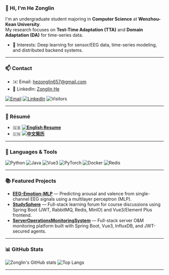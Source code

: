 ### 👋 Hi, I'm He Zonglin

I'm an undergraduate student majoring in **Computer Science** at **Wenzhou-Kean University**.  
My research focuses on **Test-Time Adaptation (TTA)** and **Domain Adaptation (DA)** for time-series data.  

- 🧩 Interests: Deep learning for sensor/EEG data, time-series modeling, and distributed backend systems.  

---

### 📫 Contact
- ✉️ Email: [hezonglin657@gmail.com](mailto:hezonglin657@gmail.com)  
- 🔗 LinkedIn: [Zonglin He](https://www.linkedin.com/in/zonglinhe)

[![Email](https://img.shields.io/badge/Email-hezonglin657%40gmail.com-informational)](mailto:hezonglin657@gmail.com)
[![LinkedIn](https://img.shields.io/badge/LinkedIn-Zonglin%20He-blue?logo=linkedin)](https://www.linkedin.com/in/zonglinhe)
![Visitors](https://visitor-badge.laobi.icu/badge?page_id=Zonglin-He.Zonglin-He)

---

### 📄 Résumé

- 🇬🇧 **[![English Resume](https://img.shields.io/badge/Resume-English-blue)](https://github.com/Zonglin-He/Zonglin-He/blob/main/Resume_Java_EN.pdf)**
- 🇨🇳 **[![中文简历](https://img.shields.io/badge/简历-中文-red)](https://github.com/Zonglin-He/Zonglin-He/blob/main/简历_Java_CN.pdf)**  

---

### 🧰 Languages & Tools
![Python](https://img.shields.io/badge/Python-3.11-blue?logo=python)
![Java](https://img.shields.io/badge/Java-SpringBoot-orange?logo=springboot)
![Vue3](https://img.shields.io/badge/Vue-3-success?logo=vue.js)
![PyTorch](https://img.shields.io/badge/PyTorch-Framework-red?logo=pytorch)
![Docker](https://img.shields.io/badge/Docker-Compose-blue?logo=docker)
![Redis](https://img.shields.io/badge/Redis-Cache-red?logo=redis)

---

### 📚 Featured Projects
- **[EEG-Emotion-MLP](https://github.com/Zonglin-He/EEG-Emotion-MLP)** — Predicting arousal and valence from single-channel EEG signals using a multilayer perceptron (MLP).  
- **[StudySphere](https://github.com/Zonglin-He/StudySphere)** — Full-stack learning forum for course discussions using Spring Boot (JWT, RabbitMQ, Redis, MinIO) and Vue3/Element Plus frontend.  
- **[ServerOperationsMonitoringSystem](https://github.com/Zonglin-He/ServerOperationsMonitoringSystem)** — Full-stack server O&M monitoring platform built with Spring Boot, Vue3, InfluxDB, and JWT-secured agents.

---

### 📊 GitHub Stats
![Zonglin's GitHub stats](https://github-readme-stats.vercel.app/api?username=Zonglin-He&show_icons=true&theme=tokyonight)
![Top Langs](https://github-readme-stats.vercel.app/api/top-langs/?username=Zonglin-He&layout=compact&theme=tokyonight)

---

